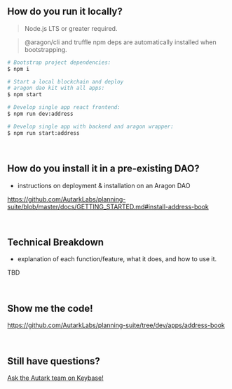 ## How do you run it locally?

> Node.js LTS or greater required.

> @aragon/cli and truffle npm deps are automatically installed when bootstrapping.

```bash
# Bootstrap project dependencies:
$ npm i

# Start a local blockchain and deploy
# aragon dao kit with all apps:
$ npm start

# Develop single app react frontend:
$ npm run dev:address

# Develop single app with backend and aragon wrapper:
$ npm run start:address
```

<br>

## How do you install it in a pre-existing DAO?
- instructions on deployment & installation on an Aragon DAO

https://github.com/AutarkLabs/planning-suite/blob/master/docs/GETTING_STARTED.md#install-address-book

<br>

## Technical Breakdown 
- explanation of each function/feature, what it does, and how to use it. 

TBD 

<br>

## Show me the code!

https://github.com/AutarkLabs/planning-suite/tree/dev/apps/address-book

<br>

## Still have questions?

[Ask the Autark team on Keybase!](https://keybase.io/team/autark.community)

<br>

